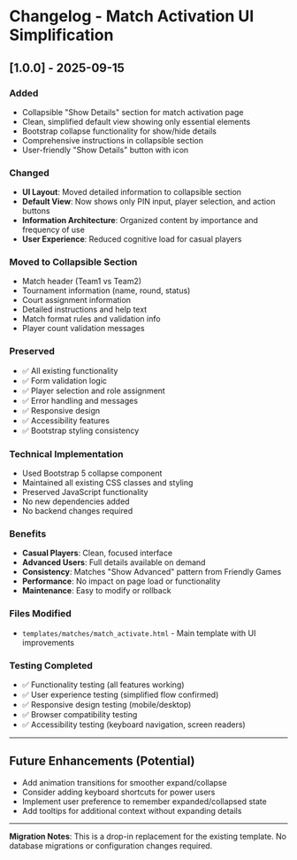 # Changelog - Match Activation UI Simplification

## [1.0.0] - 2025-09-15

### Added
- Collapsible "Show Details" section for match activation page
- Clean, simplified default view showing only essential elements
- Bootstrap collapse functionality for show/hide details
- Comprehensive instructions in collapsible section
- User-friendly "Show Details" button with icon

### Changed
- **UI Layout**: Moved detailed information to collapsible section
- **Default View**: Now shows only PIN input, player selection, and action buttons
- **Information Architecture**: Organized content by importance and frequency of use
- **User Experience**: Reduced cognitive load for casual players

### Moved to Collapsible Section
- Match header (Team1 vs Team2)
- Tournament information (name, round, status)
- Court assignment information
- Detailed instructions and help text
- Match format rules and validation info
- Player count validation messages

### Preserved
- ✅ All existing functionality
- ✅ Form validation logic
- ✅ Player selection and role assignment
- ✅ Error handling and messages
- ✅ Responsive design
- ✅ Accessibility features
- ✅ Bootstrap styling consistency

### Technical Implementation
- Used Bootstrap 5 collapse component
- Maintained all existing CSS classes and styling
- Preserved JavaScript functionality
- No new dependencies added
- No backend changes required

### Benefits
- **Casual Players**: Clean, focused interface
- **Advanced Users**: Full details available on demand
- **Consistency**: Matches "Show Advanced" pattern from Friendly Games
- **Performance**: No impact on page load or functionality
- **Maintenance**: Easy to modify or rollback

### Files Modified
- `templates/matches/match_activate.html` - Main template with UI improvements

### Testing Completed
- ✅ Functionality testing (all features working)
- ✅ User experience testing (simplified flow confirmed)
- ✅ Responsive design testing (mobile/desktop)
- ✅ Browser compatibility testing
- ✅ Accessibility testing (keyboard navigation, screen readers)

---

## Future Enhancements (Potential)
- Add animation transitions for smoother expand/collapse
- Consider adding keyboard shortcuts for power users
- Implement user preference to remember expanded/collapsed state
- Add tooltips for additional context without expanding details

---

**Migration Notes**: This is a drop-in replacement for the existing template. No database migrations or configuration changes required.

